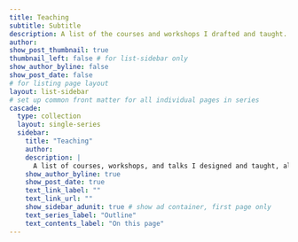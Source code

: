 ```yaml
---
title: Teaching
subtitle: Subtitle
description: A list of the courses and workshops I drafted and taught.
author: 
show_post_thumbnail: true
thumbnail_left: false # for list-sidebar only
show_author_byline: false
show_post_date: false
# for listing page layout
layout: list-sidebar
# set up common front matter for all individual pages in series
cascade:
  type: collection
  layout: single-series 
  sidebar:
    title: "Teaching"
    author: 
    description: |
      A list of courses, workshops, and talks I designed and taught, alongside links to supplementary resources (e.g., slides, code, videos, etc.).
    show_author_byline: true
    show_post_date: true
    text_link_label: ""
    text_link_url: ""
    show_sidebar_adunit: true # show ad container, first page only
    text_series_label: "Outline" 
    text_contents_label: "On this page" 
---
```

